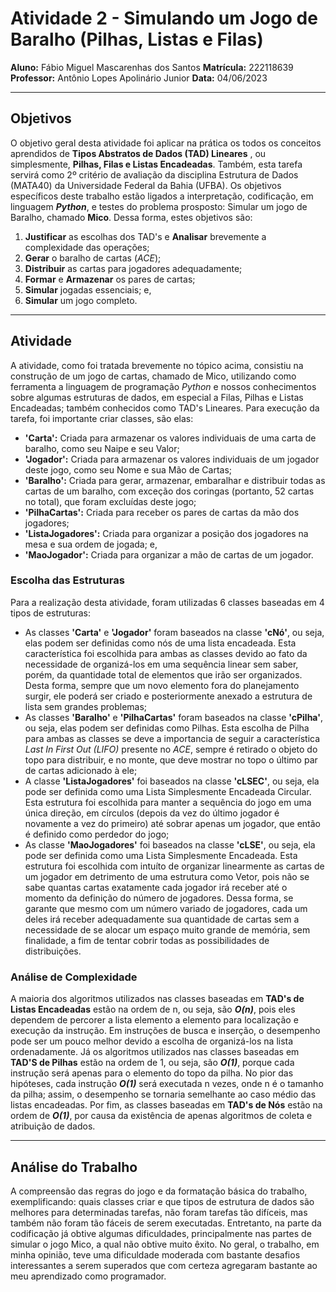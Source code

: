 
# Atividade 2 - Simulando um Jogo de Baralho (Pilhas, Listas e Filas)
**Aluno:** Fábio Miguel Mascarenhas dos Santos
**Matrícula:** 222118639
**Professor:** Antônio Lopes Apolinário Junior
**Data:** 04/06/2023

---

## Objetivos
O objetivo geral desta atividade foi aplicar na prática os todos os conceitos aprendidos de **Tipos Abstratos de Dados (TAD) Lineares** , ou simplesmente, **Pilhas, Filas e Listas Encadeadas**. Também, esta tarefa servirá como 2º critério de avaliação da disciplina Estrutura de Dados (MATA40) da Universidade Federal da Bahia (UFBA).
Os objetivos específicos deste trabalho estão ligados a interpretação, codificação, em linguagem ***Python***, e testes do problema prosposto: Simular um jogo de Baralho, chamado **Mico**. Dessa forma, estes objetivos são:
1. **Justificar** as escolhas dos TAD's e **Analisar** brevemente a complexidade das operações; 
2. **Gerar** o baralho de cartas (*ACE*);
3. **Distribuir** as cartas para jogadores adequadamente; 
4. **Formar** e **Armazenar** os pares de cartas;
5. **Simular** jogadas essenciais; e,
6. **Simular** um jogo completo.
---

## Atividade
A atividade, como foi tratada brevemente no tópico acima, consistiu na construção de um jogo de cartas, chamado de Mico, utilizando como ferramenta a linguagem de programação *Python* e nossos conhecimentos sobre algumas estruturas de dados, em especial a Filas, Pilhas e Listas Encadeadas; também conhecidos como TAD's Lineares.
Para execução da tarefa, foi importante criar classes, são elas:
- **'Carta':** Criada para armazenar os valores individuais de uma carta de baralho, como seu Naipe e seu Valor;
- **'Jogador':** Criada para armazenar os valores individuais de um jogador deste jogo, como seu Nome e sua Mão de Cartas;
- **'Baralho':** Criada para gerar, armazenar, embaralhar e distribuir todas as cartas de um baralho, com exceção dos coringas (portanto, 52 cartas no total), que foram excluídas deste jogo;
- **'PilhaCartas':** Criada para receber os pares de cartas da mão dos jogadores;
- **'ListaJogadores':** Criada para organizar a posição dos jogadores na mesa e sua ordem de jogada; e,
- **'MaoJogador':** Criada para organizar a mão de cartas de um jogador. 


### Escolha das Estruturas
Para a realização desta atividade, foram utilizadas 6 classes baseadas em 4 tipos de estruturas:
- As classes **'Carta'** e **'Jogador'** foram baseados na classe **'cNó'**, ou seja, elas podem ser definidas como nós de uma lista encadeada. Esta característica foi escolhida para ambas as classes devido ao fato da necessidade de organizá-los em uma sequência linear sem saber, porém, da quantidade total de elementos que irão ser organizados. Desta forma, sempre que um novo elemento fora do planejamento surgir, ele poderá ser criado e posteriormente anexado a estrutura de lista sem grandes problemas;
- As classes **'Baralho'** e **'PilhaCartas'** foram baseados na classe **'cPilha'**, ou seja, elas podem ser definidas como Pilhas. Esta escolha de Pilha para ambas as classes se deve a importancia de seguir a característica *Last In First Out (LIFO)* presente no *ACE*, sempre é retirado o objeto do topo para distribuir, e no monte, que deve mostrar no topo o último par de cartas adicionado à ele;
- A classe **'ListaJogadores'** foi baseados na classe **'cLSEC'**, ou seja, ela pode ser definida como uma Lista Simplesmente Encadeada Circular. Esta estrutura foi escolhida para manter a sequência do jogo em uma única direção, em círculos (depois da vez do último jogador é novamente a vez do primeiro) até sobrar apenas um jogador, que então é definido como perdedor do jogo;
- As classe **'MaoJogadores'**  foi baseados na classe **'cLSE'**, ou seja, ela pode ser definida como uma Lista Simplesmente Encadeada. Esta estrutura foi escolhida com intuíto de organizar linearmente as cartas de um jogador em detrimento de uma estrutura como Vetor, pois não se sabe quantas cartas exatamente cada jogador irá receber até o momento da definição do número de jogadores. Dessa forma, se garante que mesmo com um número variado de jogadores, cada um deles irá receber adequadamente sua quantidade de cartas sem a necessidade de se alocar um espaço muito grande de memória, sem finalidade, a fim de tentar cobrir todas as possibilidades de distribuições.


### Análise de Complexidade
A maioria dos algoritmos utilizados nas classes baseadas em **TAD's de Listas Encadeadas** estão na ordem de n, ou seja, são ***O(n)***, pois eles dependem de percorer a lista elemento a elemento para localização e execução da instrução. Em instruções de busca e inserção, o desempenho pode ser um pouco melhor devido a escolha de organizá-los na lista ordenadamente.
Já os algoritmos utilizados nas classes baseadas em **TAD'S de Pilhas** estão na ordem de 1, ou seja, são ***O(1)***, porque cada instrução será apenas para o elemento do topo da pilha. No pior das hipóteses, cada instrução ***O(1)*** será executada n vezes, onde n é o tamanho da pilha; assim, o desempenho se tornaria semelhante ao caso médio das listas encadeadas.
Por fim, as classes baseadas em **TAD's de Nós** estão na ordem de ***O(1)***, por causa da existência de apenas algoritmos de coleta e atribuição de dados.

---
## Análise do Trabalho
A compreensão das regras do jogo e da formatação básica do trabalho, exemplificando: quais classes criar e que tipos de estrutura de dados são melhores para determinadas tarefas, não foram tarefas tão difíceis, mas também não foram tão fáceis de serem executadas. Entretanto, na parte da codificação já obtive algumas dificuldades, principalmente nas partes de simular o jogo Mico, a qual não obtive muito êxito.
No geral, o trabalho, em minha opinião, teve uma dificuldade moderada com bastante desafios interessantes a serem superados que com certeza agregaram bastante ao meu aprendizado como programador. 